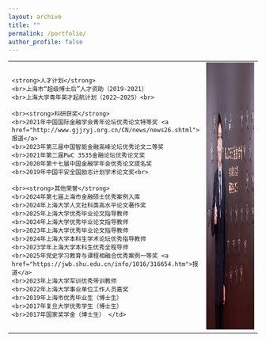 ```yaml
---
layout: archive
title: ""
permalink: /portfolio/
author_profile: false
---
```


<table width= "100%" frame=void>
  <tr>
  <td width= "60%" > 
    
    <strong>人才计划</strong>
    <br>上海市“超级博士后”人才资助（2019-2021）
    <br>上海大学青年英才起航计划（2022–2025）<br>
    
    <br><strong>科研获奖</strong>
    <br>2021年中国国际金融学会青年论坛优秀论文特等奖 <a href="http://www.gjjryj.org.cn/CN/news/news26.shtml">报道</a>
    <br>2023年第三届中国智能金融高峰论坛优秀论文二等奖
    <br>2021年第二届PwC 3535金融论坛优秀论文奖
    <br>2020年第十七届中国金融学年会优秀论文提名奖
    <br>2019年中国平安全国励志计划学术论文奖<br>
    ​
    <br><strong>其他荣誉</strong>
    <br>2024年第七届上海市金融硕士优秀案例入库    
    <br>2024年上海大学人文社科类高水平论文著作奖
    <br>2025年上海大学优秀毕业论文指导教师
    <br>2024年上海大学优秀毕业论文指导教师
    <br>2023年上海大学优秀毕业论文指导教师
    <br>2024年上海大学本科生学术论坛优秀指导教师
    <br>2023学年上海大学本科生优秀全程导师
    <br>2025年党史学习教育与课程相融合优秀案例一等奖 <a href="https://jwb.shu.edu.cn/info/1016/316654.htm">报道</a>
    <br>2023年上海大学军训优秀带训教师
    <br>2022年上海大学事业单位工作人员嘉奖
    <br>2019年上海市优秀毕业生（博士生）
    <br>2017年复旦大学优秀学生（博士生）
    <br>2017年国家奖学金（博士生） </td>
  <td width= "40%" ><img src="/images/fig2.jpg" height="540" width="360"></td>
  </tr>
  <table>